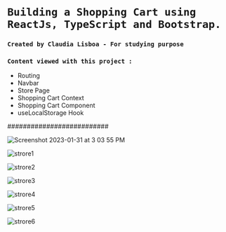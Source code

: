 # `Building a Shopping Cart using ReactJs, TypeScript and Bootstrap.`

### `Created by Claudia Lisboa - For studying purpose` 

### `Content viewed with this project :`

- Routing
- Navbar
- Store Page
- Shopping Cart Context
- Shopping Cart Component
- useLocalStorage Hook


########################## 

![Screenshot 2023-01-31 at 3 03 55 PM](https://user-images.githubusercontent.com/21189063/215870464-6b5876e3-6b1e-43de-9ccc-37d82a6b6ef2.png)

![strore1](https://user-images.githubusercontent.com/21189063/211126387-c91b07ca-144f-4906-b1ba-dfdbeb9876fa.png)

![strore2](https://user-images.githubusercontent.com/21189063/211126393-50074af7-0bba-4437-94ee-d4220340b6dc.png)

![strore3](https://user-images.githubusercontent.com/21189063/211126400-486acf6f-bfdc-433e-9c4c-cc8d1ac19cb9.png)

![strore4](https://user-images.githubusercontent.com/21189063/211126405-00bb4fcd-6f69-45bb-b405-ee5069e81cf0.png)

![strore5](https://user-images.githubusercontent.com/21189063/211126412-29ca3003-984f-4fef-9b3a-0bad17f06da9.png)

![strore6](https://user-images.githubusercontent.com/21189063/211126420-bafa5ede-b077-48c3-b497-c0f3d57adfe1.png)
